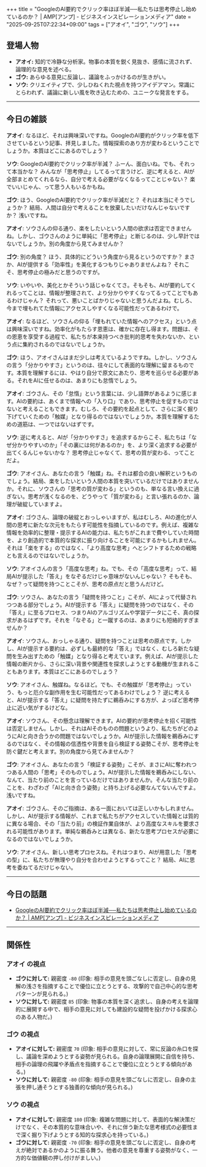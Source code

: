 +++
title = "GoogleのAI要約でクリック率ほぼ半減──私たちは思考停止し始めているのか？ | AMP[アンプ] - ビジネスインスピレーションメディア"
date = "2025-09-25T07:22:34+09:00"
tags = ["アオイ", "ゴウ", "ソウ"]
+++

## 登場人物

- **アオイ:** 知的で冷静な分析家。物事の本質を鋭く見抜き、感情に流されず、論理的な意見を述べる。
- **ゴウ:** あらゆる意見に反論し、議論をふっかけるのが生きがい。
- **ソウ:** クリエイティブで、少しひねくれた視点を持つアイデアマン。常識にとらわれず、議論に新しい風を吹き込むための、ユニークな発言をする。

---

## 今日の雑談

**アオイ**: なるほど、それは興味深いですね。GoogleのAI要約がクリック率を低下させているという記事、拝見しました。情報探索のあり方が変わるということでしょうか。本質はどこにあるのでしょう？

**ソウ**: GoogleのAI要約でクリック率が半減？ ふーん、面白いね。でも、それって本当かな？ みんなが「思考停止」してるって言うけど、逆に考えると、AIが全部まとめてくれるなら、自分で考える必要がなくなるってことじゃない？ 楽でいいじゃん、って思う人もいるかもね。

**ゴウ**: ほう、GoogleのAI要約でクリック率が半減だと？ それは本当にそうでしょうか？ 結局、人間は自分で考えることを放棄したいだけなんじゃないですか？ 浅いですね。

**アオイ**: ソウさんの仰る通り、楽をしたいという人間の欲求は否定できませんね。しかし、ゴウさんのように単純に「思考停止」と断じるのは、少し早計ではないでしょうか。別の角度から見てみませんか？

**ゴウ**: 別の角度？ ほう、具体的にどういう角度から見るというのですか？ まさか、AIが提供する「効率性」を美化するつもりじゃありませんよね？ それこそ、思考停止の極みだと思うのですが。

**ソウ**: いやいや、美化とかそういう話じゃなくてさ。そもそも、AIが要約してくれるってことは、情報が整理されて、より分かりやすくなってるってことでもあるわけじゃん？ それって、悪いことばかりじゃないと思うんだよね。むしろ、今まで埋もれてた情報にアクセスしやすくなる可能性だってあるわけで。

**アオイ**: なるほど、ソウさんの仰る「埋もれていた情報へのアクセス」という点は興味深いですね。効率化がもたらす恩恵は、確かに存在し得ます。問題は、その恩恵を享受する過程で、私たちが本来持つべき批判的思考を失わないか、という点に集約されるのではないでしょうか。

**ゴウ**: ほう、アオイさんはまだ少しは考えているようですね。しかし、ソウさんの言う「分かりやすさ」というのは、往々にして表面的な理解に留まるものです。本質を理解するには、やはり自分で原文にあたり、思考を巡らせる必要がある。それをAIに任せるのは、あまりにも怠惰でしょう。

**アオイ**: ゴウさん、その「怠惰」という言葉には、少し語弊があるように感じます。AIの要約は、あくまで情報への「入り口」であり、思考停止を促すものではないと考えることもできます。むしろ、その要約を起点として、さらに深く掘り下げていくための「触媒」となり得るのではないでしょうか。本質を理解するための道筋は、一つではないはずです。

**ソウ**: 逆に考えると、AIが「分かりやすさ」を追求するからこそ、私たちは「なぜ分かりやすいのか」「その裏には何があるのか」を、より深く追求する必要が出てくるんじゃないかな？ 思考停止じゃなくて、思考の質が変わる、ってことだよ。

**ゴウ**: アオイさん、あなたの言う「触媒」ね。それは都合の良い解釈というものでしょう。結局、楽をしたいという人間の本質を突いているだけではありませんか。それに、ソウさんの「思考の質が変わる」というのも、単なる言い換えに過ぎない。思考が浅くなるのを、どうやって「質が変わる」と言い張れるのか、論理が破綻していますよ。

**アオイ**: ゴウさん、論理の破綻とおっしゃいますが、私はむしろ、AIの進化が人間の思考に新たな次元をもたらす可能性を指摘しているのです。例えば、複雑な情報を効率的に整理・提示するAIの能力は、私たちがこれまで費やしていた時間を、より創造的で本質的な探求に振り向けることを可能にするかもしれません。それは「楽をする」のではなく、「より高度な思考」へとシフトするための戦略とも言えるのではないでしょうか。

**ソウ**: アオイさんの言う「高度な思考」ね。でも、その「高度な思考」って、結局AIが提示した「答え」をなぞるだけじゃ意味がないんじゃない？ そもそも、なぜ？って疑問を持つことこそが、思考の原点だと思うんだけど。

**ゴウ**: ソウさん、あなたの言う「疑問を持つこと」こそが、AIによって代替されつつある部分でしょう。AIが提示する「答え」に疑問を持つのではなく、その「答え」に至るプロセス、つまりAIのアルゴリズムや学習データにこそ、真の探求があるはずです。それを「なぞる」と一蹴するのは、あまりにも短絡的すぎませんか？

**アオイ**: ソウさん、おっしゃる通り、疑問を持つことは思考の原点です。しかし、AIが提示する要約は、必ずしも最終的な「答え」ではなく、むしろ新たな疑問を生み出すための「触媒」となり得ると考えています。例えば、AIが提示した情報の断片から、さらに深い背景や関連性を探求しようとする動機が生まれることもあります。本質はどこにあるのでしょう？

**ソウ**: アオイさん、触媒ね。なるほど。でも、その触媒が「思考停止」っていう、もっと厄介な副作用を生む可能性だってあるわけでしょう？ 逆に考えると、AIが提示する「答え」に疑問を持たずに鵜呑みにする方が、よっぽど思考停止に近い気がするけどな。

**アオイ**: ソウさん、その懸念は理解できます。AIの要約が思考停止を招く可能性は否定しません。しかし、それはAIそのものの問題というより、私たちがどのようにAIと向き合うかの問題ではないでしょうか。AIが提示した情報を鵜呑みにするのではなく、その情報の信憑性や背景を自ら検証する姿勢こそが、思考停止を防ぐ鍵だと考えます。別の角度から見てみませんか？

**ゴウ**: アオイさん、あなたの言う「検証する姿勢」こそが、まさにAIに奪われつつある人間の「思考」そのものでしょう。AIが提示した情報を鵜呑みにしない、なんて、当たり前のことを言っているだけではありませんか。そんな当たり前のことを、わざわざ「AIと向き合う姿勢」と持ち上げる必要なんてないんですよ。浅いですね。

**アオイ**: ゴウさん、そのご指摘は、ある一面においては正しいかもしれません。しかし、AIが提示する情報が、これまで私たちがアクセスしていた情報とは質的に異なる場合、その「当たり前」の検証作業自体が、より高度なスキルを要求される可能性があります。単純な鵜呑みとは異なる、新たな思考プロセスが必要になるのではないでしょうか。

**ソウ**: アオイさん、新しい思考プロセスね。それはつまり、AIが用意した「思考の型」に、私たちが無理やり自分を合わせようとするってこと？ 結局、AIに思考を委ねてるだけじゃない。

---

## 今日の話題

- [GoogleのAI要約でクリック率ほぼ半減──私たちは思考停止し始めているのか？ | AMP[アンプ] - ビジネスインスピレーションメディア](https://ampmedia.jp/2025/09/24/ai-overviews/)



---

## 関係性

### アオイ の視点
- **ゴウに対して:** 親密度 `-80` (印象: 相手の意見を頭ごなしに否定し、自身の見解の浅さを指摘することで優位に立とうとする、攻撃的で自己中心的な思考パターンが見られる。)
- **ソウに対して:** 親密度 `85` (印象: 物事の本質を深く追求し、自身の考えを論理的に展開する中で、相手の意見に対しても建設的な疑問を投げかける探求心のある人物だ。)

### ゴウ の視点
- **アオイに対して:** 親密度 `70` (印象: 相手の意見に対して、常に反論の糸口を探し、議論を深めようとする姿勢が見られる。自身の論理展開に自信を持ち、相手の論理の飛躍や矛盾点を指摘することで優位に立とうとする傾向がある。)
- **ソウに対して:** 親密度 `-80` (印象: 相手の意見を頭ごなしに否定し、自身の主張を押し通そうとする独善的な傾向が見られる。)

### ソウ の視点
- **アオイに対して:** 親密度 `180` (印象: 複雑な問題に対して、表面的な解決策だけでなく、その本質的な意味合いや、それに伴う新たな思考様式の必要性まで深く掘り下げようとする知的な探求心を持っている。)
- **ゴウに対して:** 親密度 `-70` (印象: 相手の意見を頭ごなしに否定し、自身の考えが絶対であるかのように振る舞う。他者の意見を尊重する姿勢がなく、一方的な価値観の押し付けがましい。)

